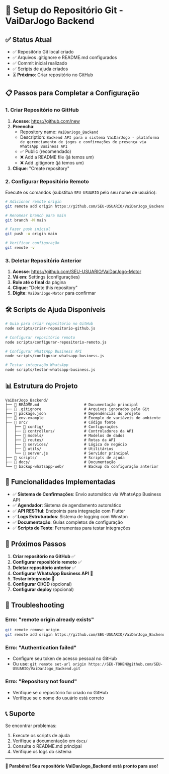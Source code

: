 # 🚀 Setup do Repositório Git - VaiDarJogo Backend

## ✅ **Status Atual**

- ✅ Repositório Git local criado
- ✅ Arquivos .gitignore e README.md configurados
- ✅ Commit inicial realizado
- ✅ Scripts de ajuda criados
- ⏳ **Próximo**: Criar repositório no GitHub

## 📋 **Passos para Completar a Configuração**

### **1. Criar Repositório no GitHub**

1. **Acesse**: https://github.com/new
2. **Preencha**:
   - Repository name: `VaiDarJogo_Backend`
   - Description: `Backend API para o sistema VaiDarJogo - plataforma de gerenciamento de jogos e confirmações de presença via WhatsApp Business API`
   - ✅ Public (recomendado)
   - ❌ Add a README file (já temos um)
   - ❌ Add .gitignore (já temos um)
3. **Clique**: "Create repository"

### **2. Configurar Repositório Remoto**

Execute os comandos (substitua `SEU-USUARIO` pelo seu nome de usuário):

```bash
# Adicionar remote origin
git remote add origin https://github.com/SEU-USUARIO/VaiDarJogo_Backend.git

# Renomear branch para main
git branch -M main

# Fazer push inicial
git push -u origin main

# Verificar configuração
git remote -v
```

### **3. Deletar Repositório Anterior**

1. **Acesse**: https://github.com/SEU-USUARIO/VaiDarJogo-Motor
2. **Vá em**: Settings (configurações)
3. **Role até o final** da página
4. **Clique**: "Delete this repository"
5. **Digite**: `VaiDarJogo-Motor` para confirmar

## 🛠️ **Scripts de Ajuda Disponíveis**

```bash
# Guia para criar repositório no GitHub
node scripts/criar-repositorio-github.js

# Configurar repositório remoto
node scripts/configurar-repositorio-remoto.js

# Configurar WhatsApp Business API
node scripts/configurar-whatsapp-business.js

# Testar integração WhatsApp
node scripts/testar-whatsapp-business.js
```

## 📊 **Estrutura do Projeto**

```
VaiDarJogo_Backend/
├── 📄 README.md                    # Documentação principal
├── 📄 .gitignore                   # Arquivos ignorados pelo Git
├── 📄 package.json                 # Dependências do projeto
├── 📄 env.example                  # Exemplo de variáveis de ambiente
├── 📁 src/                         # Código fonte
│   ├── 📁 config/                  # Configurações
│   ├── 📁 controllers/             # Controladores da API
│   ├── 📁 models/                  # Modelos de dados
│   ├── 📁 routes/                  # Rotas da API
│   ├── 📁 services/                # Lógica de negócio
│   ├── 📁 utils/                   # Utilitários
│   └── 📄 server.js                # Servidor principal
├── 📁 scripts/                     # Scripts de ajuda
├── 📁 docs/                        # Documentação
└── 📁 backup-whatsapp-web/         # Backup da configuração anterior
```

## 🎯 **Funcionalidades Implementadas**

- ✅ **Sistema de Confirmações**: Envio automático via WhatsApp Business API
- ✅ **Agendador**: Sistema de agendamento automático
- ✅ **API RESTful**: Endpoints para integração com Flutter
- ✅ **Logs Estruturados**: Sistema de logging com Winston
- ✅ **Documentação**: Guias completos de configuração
- ✅ **Scripts de Teste**: Ferramentas para testar integrações

## 🔧 **Próximos Passos**

1. **Criar repositório no GitHub** ✅
2. **Configurar repositório remoto** ✅
3. **Deletar repositório anterior** ✅
4. **Configurar WhatsApp Business API** 🔄
5. **Testar integração** 🔄
6. **Configurar CI/CD** (opcional)
7. **Configurar deploy** (opcional)

## 🚨 **Troubleshooting**

### **Erro: "remote origin already exists"**
```bash
git remote remove origin
git remote add origin https://github.com/SEU-USUARIO/VaiDarJogo_Backend.git
```

### **Erro: "Authentication failed"**
- Configure seu token de acesso pessoal no GitHub
- Ou use: `git remote set-url origin https://SEU-TOKEN@github.com/SEU-USUARIO/VaiDarJogo_Backend.git`

### **Erro: "Repository not found"**
- Verifique se o repositório foi criado no GitHub
- Verifique se o nome do usuário está correto

## 📞 **Suporte**

Se encontrar problemas:
1. Execute os scripts de ajuda
2. Verifique a documentação em `docs/`
3. Consulte o README.md principal
4. Verifique os logs do sistema

---

**🎉 Parabéns! Seu repositório VaiDarJogo_Backend está pronto para uso!**



